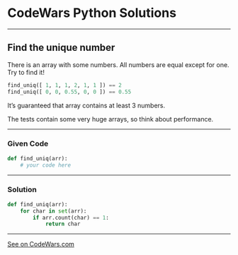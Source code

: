 # CodeWars Python Solutions

---

## Find the unique number


There is an array with some numbers. All numbers are equal except for one. Try to find it!


```python
find_uniq([ 1, 1, 1, 2, 1, 1 ]) == 2
find_uniq([ 0, 0, 0.55, 0, 0 ]) == 0.55
```

It’s guaranteed that array contains at least 3 numbers.

The tests contain some very huge arrays, so think about performance.


---

### Given Code


```python
def find_uniq(arr):
    # your code here
```

---

### Solution 


```python
def find_uniq(arr):
    for char in set(arr):
        if arr.count(char) == 1:
            return char
```


-------

[See on CodeWars.com](https://www.codewars.com/kata/585d7d5adb20cf33cb000235)
